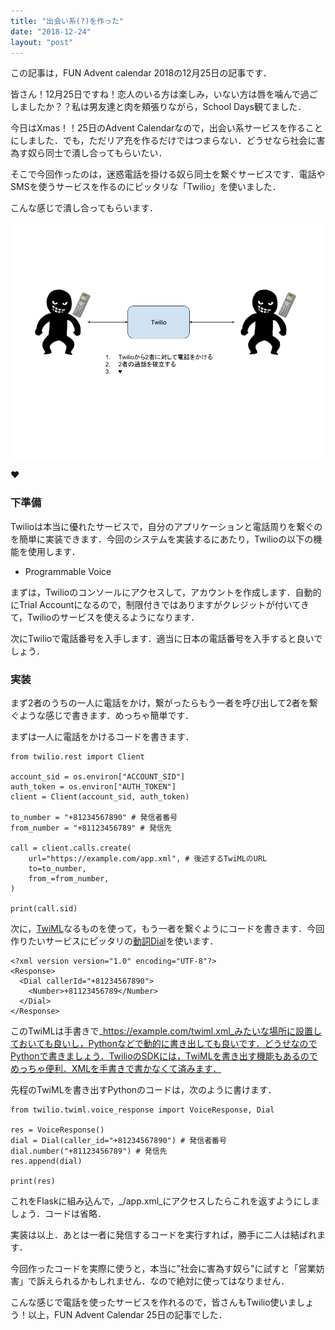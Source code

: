 ```yaml
---
title: "出会い系(?)を作った"
date: "2018-12-24"
layout: "post"
---
```


この記事は，FUN Advent calendar 2018の12月25日の記事です．

皆さん！12月25日ですね！恋人のいる方は楽しみ，いない方は唇を噛んで過ごしましたか？？私は男友達と肉を頬張りながら，School Days観てました．

今日はXmas！！25日のAdvent Calendarなので，出会い系サービスを作ることにしました．でも，ただリア充を作るだけではつまらない．どうせなら社会に害為す奴ら同士で潰し合ってもらいたい．

そこで今回作ったのは，迷惑電話を掛ける奴ら同士を繋ぐサービスです．電話やSMSを使うサービスを作るのにピッタリな「Twilio」を使いました．

こんな感じで潰し合ってもらいます．

![](/assets/img/107b209d9d8f2ad9c66ef88c4936054c-1.png)

♥

### 下準備

Twilioは本当に優れたサービスで，自分のアプリケーションと電話周りを繋ぐのを簡単に実装できます．今回のシステムを実装するにあたり，Twilioの以下の機能を使用します．

- Programmable Voice

まずは，Twilioのコンソールにアクセスして，アカウントを作成します．自動的にTrial Accountになるので，制限付きではありますがクレジットが付いてきて，Twilioのサービスを使えるようになります．

次にTwilioで電話番号を入手します．適当に日本の電話番号を入手すると良いでしょう．

  

### 実装

まず2者のうちの一人に電話をかけ，繋がったらもう一者を呼び出して2者を繋ぐような感じで書きます．めっちゃ簡単です．

まずは一人に電話をかけるコードを書きます．

```
from twilio.rest import Client

account_sid = os.environ["ACCOUNT_SID"]
auth_token = os.environ["AUTH_TOKEN"]
client = Client(account_sid, auth_token)

to_number = "+81234567890" # 発信者番号
from_number = "+81123456789" # 発信先

call = client.calls.create(
    url="https://example.com/app.xml", # 後述するTwiMLのURL
    to=to_number,
    from_=from_number,
)

print(call.sid)
```

次に，[TwiML](https://jp.twilio.com/docs/voice/twiml)なるものを使って，もう一者を繋ぐようにコードを書きます．今回作りたいサービスにピッタリの[動詞Dial](https://jp.twilio.com/docs/voice/twiml/dial)を使います．

```
<?xml version version="1.0" encoding="UTF-8"?>
<Response>
  <Dial callerId="+81234567890">
    <Number>+81123456789</Number>
  </Dial>
</Response>
```

このTwiMLは手書きで_https://example.com/twiml.xml_みたいな場所に設置しておいても良いし，Pythonなどで動的に書き出しても良いです．どうせなのでPythonで書きましょう．TwilioのSDKには，TwiMLを書き出す機能もあるのでめっちゃ便利．XMLを手書きで書かなくて済みます．

先程のTwiMLを書き出すPythonのコードは，次のように書けます．

```
from twilio.twiml.voice_response import VoiceResponse, Dial

res = VoiceResponse()
dial = Dial(caller_id="+81234567890") # 発信者番号
dial.number("+81123456789") # 発信先
res.append(dial)

print(res)
```

これをFlaskに組み込んで，_/app.xml_にアクセスしたらこれを返すようにしましょう．コードは省略．

実装は以上．あとは一者に発信するコードを実行すれば，勝手に二人は結ばれます．  

今回作ったコードを実際に使うと，本当に"社会に害為す奴ら"に試すと「営業妨害」で訴えられるかもしれません．なので絶対に使ってはなりません．

こんな感じで電話を使ったサービスを作れるので，皆さんもTwilio使いましょう！以上，FUN Advent Calendar 25日の記事でした．
